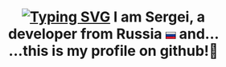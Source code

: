 
<h1 align="center"><a href="https://git.io/typing-svg"><img src="https://readme-typing-svg.herokuapp.com?font=Fira+Code&size=30&pause=1000&color=02DC00&center=true&random=false&width=435&lines=Hello+World+" alt="Typing SVG" /></a>
<a align="center">I am Sergei, a developer from Russia <img src="https://raw.githubusercontent.com/Sergei2906/Sergei2906/main/img/russia.png" height="14"/> and...</a>
<a align="center">...this is my profile on github!🙂</a>
